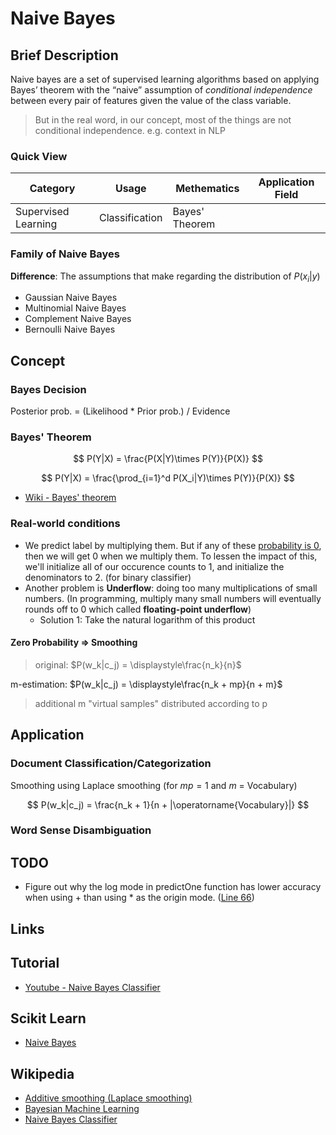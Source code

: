 # Naive Bayes

## Brief Description

Naive bayes are a set of supervised learning algorithms based on applying Bayes’ theorem with the “naive” assumption of *conditional independence* between every pair of features given the value of the class variable.

> But in the real word, in our concept, most of the things are not conditional independence. e.g. context in NLP

### Quick View

Category|Usage|Methematics|Application Field
--------|-----|-----------|-----------------
Supervised Learning|Classification|Bayes' Theorem|

### Family of Naive Bayes

**Difference**: The assumptions that make regarding the distribution of $P(x_i|y)$

* Gaussian Naive Bayes
* Multinomial Naive Bayes
* Complement Naive Bayes
* Bernoulli Naive Bayes

## Concept

### Bayes Decision

Posterior prob. = (Likelihood * Prior prob.) / Evidence

### Bayes' Theorem

$$
P(Y|X) = \frac{P(X|Y)\times P(Y)}{P(X)}
$$

$$
P(Y|X) = \frac{\prod_{i=1}^d P(X_i|Y)\times P(Y)}{P(X)}
$$

* [Wiki - Bayes' theorem](https://en.wikipedia.org/wiki/Bayes%27_theorem)

### Real-world conditions

* We predict label by multiplying them. But if any of these [probability is 0](#Zero-Probability-=>-Smoothing), then we will get 0 when we multiply them. To lessen the impact of this, we'll initialize all of our occurence counts to 1, and initialize the denominators to 2. (for binary classifier)
* Another problem is **Underflow**: doing too many multiplications of small numbers. (In programming, multiply many small numbers will eventually rounds off to 0 which called **floating-point underflow**)
    * Solution 1: Take the natural logarithm of this product

#### Zero Probability => Smoothing

> original: $P(w_k|c_j) = \displaystyle\frac{n_k}{n}$

m-estimation: $P(w_k|c_j) = \displaystyle\frac{n_k + mp}{n + m}$

> additional m "virtual samples" distributed according to p

## Application

### Document Classification/Categorization

Smoothing using Laplace smoothing (for $mp = 1$ and $m$ = Vocabulary)

$$
P(w_k|c_j) = \frac{n_k + 1}{n + |\operatorname{Vocabulary}|}
$$

### Word Sense Disambiguation

## TODO

* Figure out why the log mode in predictOne function has lower accuracy when using + than using * as the origin mode. ([Line 66](NaiveBayes_Nursery/NaiveBayes_Nursery_sklearn.py))

## Links

## Tutorial

* [Youtube - Naive Bayes Classifier](https://youtu.be/CPqOCI0ahss)

## Scikit Learn

* [Naive Bayes](http://scikit-learn.org/stable/modules/naive_bayes.html)

## Wikipedia

* [Additive smoothing (Laplace smoothing)](https://en.wikipedia.org/wiki/Additive_smoothing)
* [Bayesian Machine Learning](http://fastml.com/bayesian-machine-learning/)
* [Naive Bayes Classifier](https://en.wikipedia.org/wiki/Naive_Bayes_classifier)

